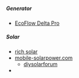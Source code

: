 ##### Generator
- [EcoFlow Delta Pro](https://us.ecoflow.com/products/delta-pro-portable-power-station)


##### Solar
- [rich solar](https://richsolar.com/)
- [mobile-solarpower.com](https://www.mobile-solarpower.com/)
	- [diysolarforum](https://diysolarforum.com/)
- 